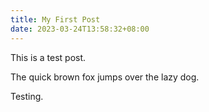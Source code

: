 ```yaml
---
title: My First Post
date: 2023-03-24T13:58:32+08:00
---
```

This is a test post.

The quick brown fox jumps over the lazy dog.

Testing.